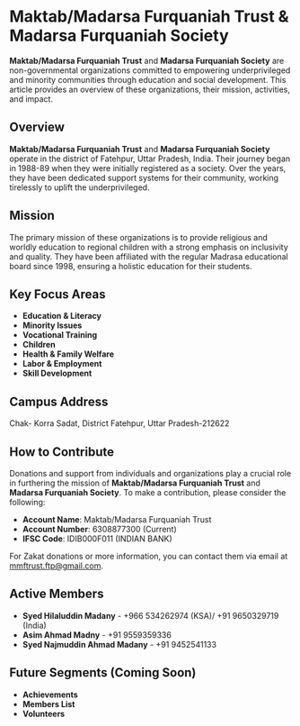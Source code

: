 # Maktab/Madarsa Furquaniah Trust & Madarsa Furquaniah Society                                                 

**Maktab/Madarsa Furquaniah Trust** and **Madarsa Furquaniah Society** are non-governmental organizations committed to empowering underprivileged and minority communities through education and social development. This article provides an overview of these organizations, their mission, activities, and impact.

## Overview

**Maktab/Madarsa Furquaniah Trust** and **Madarsa Furquaniah Society** operate in the district of Fatehpur, Uttar Pradesh, India. Their journey began in 1988-89 when they were initially registered as a society. Over the years, they have been dedicated support systems for their community, working tirelessly to uplift the underprivileged.

## Mission

The primary mission of these organizations is to provide religious and worldly education to regional children with a strong emphasis on inclusivity and quality. They have been affiliated with the regular Madrasa educational board since 1998, ensuring a holistic education for their students.

## Key Focus Areas

- **Education & Literacy**
- **Minority Issues**
- **Vocational Training**
- **Children**
- **Health & Family Welfare**
- **Labor & Employment**
- **Skill Development**

## Campus Address

Chak- Korra Sadat, District Fatehpur, Uttar Pradesh-212622

## How to Contribute

Donations and support from individuals and organizations play a crucial role in furthering the mission of **Maktab/Madarsa Furquaniah Trust** and **Madarsa Furquaniah Society**. To make a contribution, please consider the following:

- **Account Name**: Maktab/Madarsa Furquaniah Trust
- **Account Number**: 6308877300 (Current)
- **IFSC Code**: IDIB000F011 (INDIAN BANK)

For Zakat donations or more information, you can contact them via email at [mmftrust.ftp@gmail.com](mailto:mmftrust.ftp@gmail.com).

## Active Members

- **Syed Hilaluddin Madany** - +966 534262974 (KSA)/ +91 9650329719 (India)
- **Asim Ahmad Madny** - +91 9559359336
- **Syed Najmuddin Ahmad Madany** - +91 9452541133

## Future Segments (Coming Soon)

- **Achievements**
- **Members List**
- **Volunteers**

